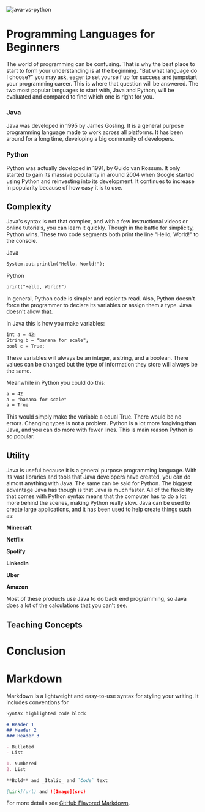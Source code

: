 ![java-vs-python](https://user-images.githubusercontent.com/46731576/101271299-88ee1c80-3736-11eb-9f87-0f1c81763bef.png)

# Programming Languages for Beginners
The world of programming can be confusing. That is why the best place to start to form your understanding is at the beginning. "But what language do I choose?" you may ask, eager to set yourself up for success and jumpstart your programming career. This is where that question will be answered. The two most popular languages to start with, Java and Python, will be evaluated and compared to find which one is right for you.


### Java
Java was developed in 1995 by James Gosling. It is a general purpose programming language made to work across all platforms. It has been around for a long time, developing a big community of developers.

### Python
Python was actually developed in 1991, by Guido van Rossum. It only started to gain its massive popularity in around 2004 when Google started using Python and reinvesting into its development. It continues to increase in popularity because of how easy it is to use.

## Complexity
Java's syntax is not that complex, and with a few instructional videos or online tutorials, you can learn it quickly. Though in the battle for simplicity, Python wins. These two code segments both print the line "Hello, World!" to the console.


Java
```markdown
System.out.println("Hello, World!"); 
```

Python
```markdown
print("Hello, World!")
```

In general, Python code is simpler and easier to read. Also, Python doesn't force the programmer to declare its variables or assign them a type. Java doesn't allow that.

In Java this is how you make variables:
```markdown
int a = 42;
String b = "banana for scale";
bool c = True;
```
These variables will always be an integer, a string, and a boolean. There values can be changed but the type of information they store will always be the same.

Meanwhile in Python you could do this:
```markdown
a = 42
a = "banana for scale"
a = True
```
This would simply make the variable a equal True. There would be no errors. Changing types is not a problem. Python is a lot more forgiving than Java, and you can do more with fewer lines. This is main reason Python is so popular.

## Utility
Java is useful because it is a general purpose programming language. With its vast libraries and tools that Java developers have created, you can do almost anything with Java. The same can be said for Python. 
The biggest advantage Java has though is that Java is much faster. All of the flexibility that comes with Python syntax means that the computer has to do a lot more behind the scenes, making Python really slow. Java can be used to create large applications, and it has been used to help create things such as:

**Minecraft**

**Netflix**

**Spotify**

**Linkedin**

**Uber**

**Amazon**


Most of these products use Java to do back end programming, so Java does a lot of the calculations that you can't see.


## Teaching Concepts


# Conclusion



# Markdown

Markdown is a lightweight and easy-to-use syntax for styling your writing. It includes conventions for

```markdown
Syntax highlighted code block

# Header 1
## Header 2
### Header 3

- Bulleted
- List

1. Numbered
2. List

**Bold** and _Italic_ and `Code` text

[Link](url) and ![Image](src)
```

For more details see [GitHub Flavored Markdown](https://guides.github.com/features/mastering-markdown/).

